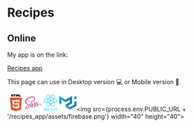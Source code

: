 # Recipes



## Online

My app is on the link:

[Recipes app](https://tomaszslupik.github.io/recipes_app/)


This page can use in Desktop version 💻
or Mobile version 📱. 

<img src="https://raw.githubusercontent.com/devicons/devicon/master/icons/html5/html5-original-wordmark.svg"  width="40" height="40"><img src="https://raw.githubusercontent.com/devicons/devicon/master/icons/sass/sass-original.svg"  width="40" height="40"><img src="https://raw.githubusercontent.com/devicons/devicon/master/icons/react/react-original-wordmark.svg"  width="40" height="40"><img src="https://raw.githubusercontent.com/devicons/devicon/1119b9f84c0290e0f0b38982099a2bd027a48bf1/icons/materialui/materialui-original.svg"  width="40" height="40"><img src={process.env.PUBLIC_URL + '/recipes_app/assets/firebase.png'}  width="40" height="40">
